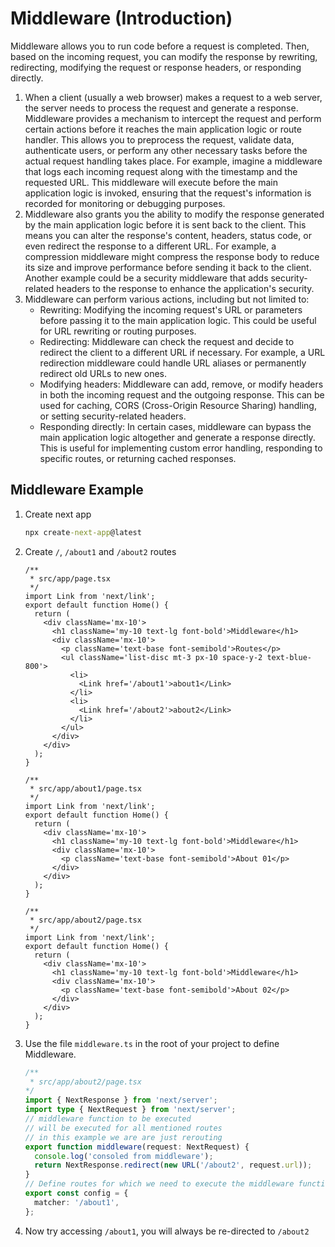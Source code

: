 # Middleware (Introduction)

Middleware allows you to run code before a request is completed. Then, based on the incoming request, you can modify the response by rewriting, redirecting, modifying the request or response headers, or responding directly.

1. When a client (usually a web browser) makes a request to a web server, the server needs to process the request and generate a response. Middleware provides a mechanism to intercept the request and perform certain actions before it reaches the main application logic or route handler. This allows you to preprocess the request, validate data, authenticate users, or perform any other necessary tasks before the actual request handling takes place.
   For example, imagine a middleware that logs each incoming request along with the timestamp and the requested URL. This middleware will execute before the main application logic is invoked, ensuring that the request's information is recorded for monitoring or debugging purposes.
2. Middleware also grants you the ability to modify the response generated by the main application logic before it is sent back to the client. This means you can alter the response's content, headers, status code, or even redirect the response to a different URL.
   For example, a compression middleware might compress the response body to reduce its size and improve performance before sending it back to the client. Another example could be a security middleware that adds security-related headers to the response to enhance the application's security.
3. Middleware can perform various actions, including but not limited to:
   - Rewriting: Modifying the incoming request's URL or parameters before passing it to the main application logic. This could be useful for URL rewriting or routing purposes.
   - Redirecting: Middleware can check the request and decide to redirect the client to a different URL if necessary. For example, a URL redirection middleware could handle URL aliases or permanently redirect old URLs to new ones.
   - Modifying headers: Middleware can add, remove, or modify headers in both the incoming request and the outgoing response. This can be used for caching, CORS (Cross-Origin Resource Sharing) handling, or setting security-related headers.
   - Responding directly: In certain cases, middleware can bypass the main application logic altogether and generate a response directly. This is useful for implementing custom error handling, responding to specific routes, or returning cached responses.

## Middleware Example

1. Create next app

   ```cmd
   npx create-next-app@latest
   ```

2. Create `/`, `/about1` and `/about2` routes

   ```tsx
   /**
    * src/app/page.tsx
    */
   import Link from 'next/link';
   export default function Home() {
     return (
       <div className='mx-10'>
         <h1 className='my-10 text-lg font-bold'>Middleware</h1>
         <div className='mx-10'>
           <p className='text-base font-semibold'>Routes</p>
           <ul className='list-disc mt-3 px-10 space-y-2 text-blue-800'>
             <li>
               <Link href='/about1'>about1</Link>
             </li>
             <li>
               <Link href='/about2'>about2</Link>
             </li>
           </ul>
         </div>
       </div>
     );
   }
   ```

   ```tsx
   /**
    * src/app/about1/page.tsx
    */
   import Link from 'next/link';
   export default function Home() {
     return (
       <div className='mx-10'>
         <h1 className='my-10 text-lg font-bold'>Middleware</h1>
         <div className='mx-10'>
           <p className='text-base font-semibold'>About 01</p>
         </div>
       </div>
     );
   }
   ```

   ```tsx
   /**
    * src/app/about2/page.tsx
    */
   import Link from 'next/link';
   export default function Home() {
     return (
       <div className='mx-10'>
         <h1 className='my-10 text-lg font-bold'>Middleware</h1>
         <div className='mx-10'>
           <p className='text-base font-semibold'>About 02</p>
         </div>
       </div>
     );
   }
   ```

3. Use the file `middleware.ts` in the root of your project to define Middleware.

    ```ts
    /**
     * src/app/about2/page.tsx
    */
    import { NextResponse } from 'next/server';
    import type { NextRequest } from 'next/server';
    // middleware function to be executed
    // will be executed for all mentioned routes
    // in this example we are are just rerouting
    export function middleware(request: NextRequest) {
      console.log('consoled from middleware');
      return NextResponse.redirect(new URL('/about2', request.url));
    }
    // Define routes for which we need to execute the middleware function
    export const config = {
      matcher: '/about1',
    };
    ```

4. Now try accessing `/about1`, you will always be re-directed to `/about2`